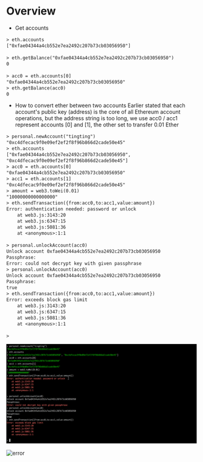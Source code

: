 # Overview
* Get accounts
```
> eth.accounts
["0xfae04344a4cb552e7ea2492c207b73cb03056950"]

> eth.getBalance("0xfae04344a4cb552e7ea2492c207b73cb03056950")
0

> acc0 = eth.accounts[0]
"0xfae04344a4cb552e7ea2492c207b73cb03056950"
> eth.getBalance(acc0)
0

```

* How to convert ether between two accounts
Earlier stated that each account's public key (address) is the core of all Ethereum account operations, but the address string is too long, we use acc0 / acc1 represent accounts [0] and [1], the other set to transfer 0.01 Ether
```
> personal.newAccount("tingting")
"0xc4dfecac9f0e09ef2ef2f8f96b866d2cade50e45"
> eth.accounts
["0xfae04344a4cb552e7ea2492c207b73cb03056950", "0xc4dfecac9f0e09ef2ef2f8f96b866d2cade50e45"]
> acc0 = eth.accounts[0]
"0xfae04344a4cb552e7ea2492c207b73cb03056950"
> acc1 = eth.accounts[1]
"0xc4dfecac9f0e09ef2ef2f8f96b866d2cade50e45"
> amount = web3.toWei(0.01)
"10000000000000000"
> eth.sendTransaction({from:acc0,to:acc1,value:amount})
Error: authentication needed: password or unlock
    at web3.js:3143:20
    at web3.js:6347:15
    at web3.js:5081:36
    at <anonymous>:1:1

> personal.unlockAccount(acc0)
Unlock account 0xfae04344a4cb552e7ea2492c207b73cb03056950
Passphrase:
Error: could not decrypt key with given passphrase
> personal.unlockAccount(acc0)
Unlock account 0xfae04344a4cb552e7ea2492c207b73cb03056950
Passphrase:
true
> eth.sendTransaction({from:acc0,to:acc1,value:amount})
Error: exceeds block gas limit
    at web3.js:3143:20
    at web3.js:6347:15
    at web3.js:5081:36
    at <anonymous>:1:1

>
```

![geth transaction](/picture/Geth-transaction.png)


![error](/picture/Error-transaction.png)
